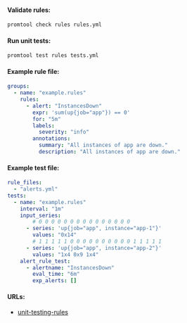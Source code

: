 #### Validate rules:
```bash
promtool check rules rules.yml
```

#### Run unit tests:
```bash
promtool test rules tests.yml
```

#### Example rule file:
```yaml
groups:
  - name: "example.rules"
    rules:
      - alert: "InstancesDown"
        expr: 'sum(up{job="app"}) == 0'
        for: "5m"
        labels:
          severity: "info"
        annotations:
          summary: "All instances of app are down."
          description: "All instances of app are down."
```

#### Example test file:
```yaml
rule_files:
  - "alerts.yml"
tests:
  - name: "example.rules"
    interval: "1m"
    input_series:
        # 0 0 0 0 0 0 0 0 0 0 0 0 0 0 0
      - series: 'up{job="app", instance="app-1"}'
        values: "0x14"
        # 1 1 1 1 1 0 0 0 0 0 0 0 0 0 0 1 1 1 1 1
      - series: 'up{job="app", instance="app-2"}'
        values: "1x4 0x9 1x4"
    alert_rule_test:
      - alertname: "InstancesDown"
        eval_time: "6m"
        exp_alerts: []
```

#### URLs:
- [unit-testing-rules](https://prometheus.io/docs/prometheus/latest/configuration/unit_testing_rules/)
